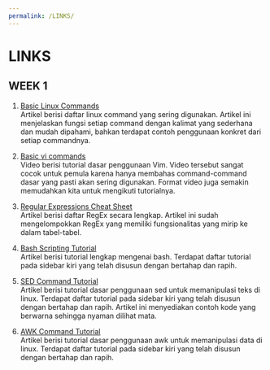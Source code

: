 ```yaml
---
permalink: /LINKS/
---
```


# LINKS

## WEEK 1

1. [Basic Linux Commands](https://linuxopsys.com/topics/basic-linux-commands)<br>
Artikel berisi daftar linux command yang sering digunakan. Artikel ini menjelaskan fungsi setiap command dengan kalimat yang sederhana dan mudah dipahami, bahkan terdapat contoh penggunaan konkret dari setiap commandnya.

2. [Basic vi commands](https://www.youtube.com/watch?v=ggSyF1SVFr4)<br>
Video berisi tutorial dasar penggunaan Vim. Video tersebut sangat cocok untuk pemula karena hanya membahas command-command dasar yang pasti akan sering digunakan. Format video juga semakin memudahkan kita untuk mengikuti tutorialnya.

3. [Regular Expressions Cheat Sheet](https://cheatography.com/davechild/cheat-sheets/regular-expressions/)<br>
Artikel berisi daftar RegEx secara lengkap. Artikel ini sudah mengelompokkan RegEx yang memiliki fungsionalitas yang mirip ke dalam tabel-tabel.

4. [Bash Scripting Tutorial](https://www.javatpoint.com/bash)<br>
Artikel berisi tutorial lengkap mengenai bash. Terdapat daftar tutorial pada sidebar kiri yang telah disusun dengan bertahap dan rapih.

5. [SED Command Tutorial](https://www.digitalocean.com/community/tutorials/the-basics-of-using-the-sed-stream-editor-to-manipulate-text-in-linux)<br>
Artikel berisi tutorial dasar penggunaan sed untuk memanipulasi teks di linux. Terdapat daftar tutorial pada sidebar kiri yang telah disusun dengan bertahap dan rapih. Artikel ini menyediakan contoh kode yang berwarna sehingga nyaman dilihat mata.

6. [AWK Command Tutorial](https://linuxhandbook.com/awk-command-tutorial/)<br>
Artikel berisi tutorial dasar penggunaan awk untuk memanipulasi data di linux. Terdapat daftar tutorial pada sidebar kiri yang telah disusun dengan bertahap dan rapih.

